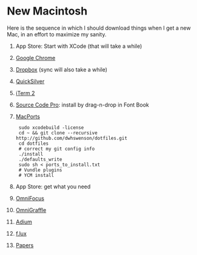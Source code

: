 # New Macintosh

Here is the sequence in which I should download things when I get a new Mac,
in an effort to maximize my sanity.


1. App Store: Start with XCode (that will take a while)

2. [Google Chrome](http://www.google.com/chrome/)

3. [Dropbox](https://www.dropbox.com/) (sync will also take a while)

4. [QuickSilver](http://www.qsapp.com/)

5. [iTerm 2](http://www.iterm2.com/)

6. [Source Code Pro](http://www.fontsquirrel.com/fonts/source-code-pro):
   install by drag-n-drop in Font Book

6. [MacPorts](https://www.macports.org/)

        sudo xcodebuild -license
        cd ~ && git clone --recursive http://github.com/dwhswenson/dotfiles.git
        cd dotfiles
        # correct my git config info
        ./install
        ./defaults_write
        sudo sh < ports_to_install.txt
        # Vundle plugins
        # YCM install

7. App Store: get what you need

8. [OmniFocus]()

9. [OmniGraffle]()

10. [Adium](https://adium.im/)

11. [f.lux]()

12. [Papers]()
